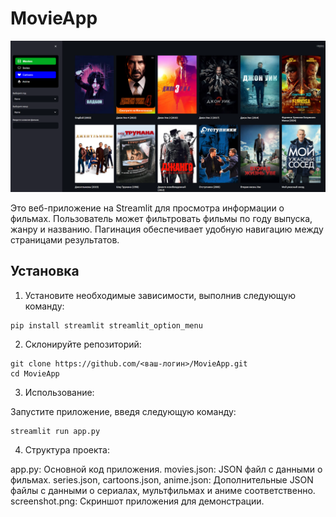 # MovieApp

![MovieApp Screenshot](screenshot.png)

Это веб-приложение на Streamlit для просмотра информации о фильмах. Пользователь может фильтровать фильмы по году выпуска, жанру и названию. Пагинация обеспечивает удобную навигацию между страницами результатов.

## Установка

1. Установите необходимые зависимости, выполнив следующую команду:

```
pip install streamlit streamlit_option_menu
```
2. Склонируйте репозиторий:

```
git clone https://github.com/<ваш-логин>/MovieApp.git
cd MovieApp
```
3. Использование:

Запустите приложение, введя следующую команду:

```
streamlit run app.py
```
4. Структура проекта:

app.py: Основной код приложения.
movies.json: JSON файл с данными о фильмах.
series.json, cartoons.json, anime.json: Дополнительные JSON файлы с данными о сериалах, мультфильмах и аниме соответственно.
screenshot.png: Скриншот приложения для демонстрации.